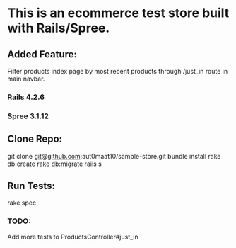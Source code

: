 # This is an ecommerce test store built with Rails/Spree.

## Added Feature: 
Filter products index page by most recent products through /just_in route in main navbar.

### Rails 4.2.6
### Spree 3.1.12

## Clone Repo:

git clone git@github.com:aut0maat10/sample-store.git
bundle install
rake db:create
rake db:migrate
rails s

## Run Tests:
rake spec

### TODO:
Add more tests to ProductsController#just_in







